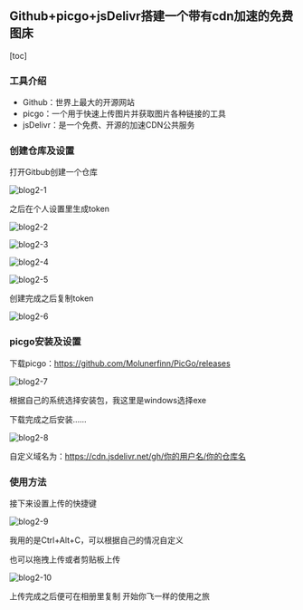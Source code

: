 ## Github+picgo+jsDelivr搭建一个带有cdn加速的免费图床 ##
[toc]
### 工具介绍
- Github：世界上最大的开源网站
- picgo：一个用于快速上传图片并获取图片各种链接的工具
- jsDelivr：是一个免费、开源的加速CDN公共服务

### 创建仓库及设置
打开Gitbub创建一个仓库

![blog2-1](https://cdn.jsdelivr.net/gh/yihansix6/PersonalBed/picgo/blog-imgblog2-1.png)

之后在个人设置里生成token

![blog2-2](https://cdn.jsdelivr.net/gh/yihansix6/PersonalBed/picgo/blog-imgblog2-2.png)

![blog2-3](https://cdn.jsdelivr.net/gh/yihansix6/PersonalBed/picgo/blog-imgblog2-3.png)

![blog2-4](https://cdn.jsdelivr.net/gh/yihansix6/PersonalBed/picgo/blog-imgblog2-4.png)

![blog2-5](https://cdn.jsdelivr.net/gh/yihansix6/PersonalBed/picgo/blog-imgblog2-5.png)

创建完成之后复制token

![blog2-6](https://cdn.jsdelivr.net/gh/yihansix6/PersonalBed/picgo/blog-imgblog2-6.png)


### picgo安装及设置
下载picgo：https://github.com/Molunerfinn/PicGo/releases

![blog2-7](https://cdn.jsdelivr.net/gh/yihansix6/PersonalBed/picgo/blog-imgblog2-7.png)

根据自己的系统选择安装包，我这里是windows选择exe

下载完成之后安装……

![blog2-8](https://cdn.jsdelivr.net/gh/yihansix6/PersonalBed/picgo/blog-imgblog2-8.png)

自定义域名为：https://cdn.jsdelivr.net/gh/你的用户名/你的仓库名


### 使用方法
接下来设置上传的快捷键

![blog2-9](https://cdn.jsdelivr.net/gh/yihansix6/PersonalBed/picgo/blog-imgblog2-9.png)

我用的是Ctrl+Alt+C，可以根据自己的情况自定义

也可以拖拽上传或者剪贴板上传

![blog2-10](https://cdn.jsdelivr.net/gh/yihansix6/PersonalBed/picgo/blog-imgblog2-10.png)

上传完成之后便可在相册里复制
开始你飞一样的使用之旅